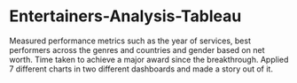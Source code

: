 # Entertainers-Analysis-Tableau
Measured performance metrics such as the year of services, best performers across the genres and countries and gender based on net worth. Time taken to achieve a major award since the breakthrough. Applied 7 different charts in two different dashboards and made a story out of it.
